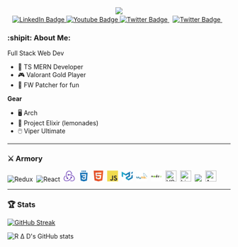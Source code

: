 <!--
**crypticrad/crypticrad** is a ✨ _special_ ✨ repository because its `README.md` (this file) appears on your GitHub profile.

Here are some ideas to get you started:

- 🔭 I’m currently working on ...
- 🌱 I’m currently learning ...
- 👯 I’m looking to collaborate on ...
- 🤔 I’m looking for help with ...
- 💬 Ask me about ...
- 📫 How to reach me: ...
- 😄 Pronouns: ...
- ⚡ Fun fact: ...
-->
<div id='profile-header--logo' align='center'>
  <img src='https://media.giphy.com/media/l0IyeheChYxx2byDu/giphy.gif' width=150  />
</div>

<div id='profile-header--badges' align='center'>
  <a href='https://www.linkedin.com/in/joeljoeroy/'>
    <img src='https://img.shields.io/badge/LinkedIn-blue?logo=linkedin&logoColor=white' alt='LinkedIn Badge' />
  </a>
  <a href='https://www.youtube.com/channel/UC80y7sVAXopMZoXOjKYKDmQ'>
    <img src='https://img.shields.io/badge/YouTube-red?logo=youtube&logoColor=white' alt='Youtube Badge' />
  </a>
  <a href='https://twitter.com/____________rad'>
    <img src='https://img.shields.io/badge/Twitter-blue?logo=twitter&logoColor=white' alt='Twitter Badge' />
  </a>&nbsp;
    <a href='https://discordapp.com/users/516801899911970817'>
    <img src='https://img.shields.io/badge/Discord-blue?logo=discord&logoColor=white' alt='Twitter Badge' />
  </a>&nbsp;
  <img src="https://komarev.com/ghpvc/?username=crypticrad&style=flat-square&color=blue" alt=""/>
</div>

### :shipit: About Me:
  Full Stack Web Dev 
  
  - :briefcase: TS MERN Developer
  - :video_game: Valorant Gold Player
  - :zombie: FW Patcher for fun 

**Gear**
  - :desktop_computer: Arch
  - :iphone: Project Elixir (lemonades)
  - :computer_mouse: Viper Ultimate 
--- 

### :crossed_swords: Armory
<div id='profile-armory' >
<img src="https://cdn.jsdelivr.net/gh/devicons/devicon/icons/typescript/typescript-original.svg" title="Redux" alt="Redux " width="25" height="25"/>&nbsp;
<img src="https://cdn.jsdelivr.net/gh/devicons/devicon/icons/react/react-original.svg" title="React" alt="React" width="25" height="25"/>&nbsp;
  <img src="https://github.com/devicons/devicon/blob/master/icons/redux/redux-original.svg" title="Redux" alt="Redux " width="25" height="25"/>&nbsp;
  <img src="https://github.com/devicons/devicon/blob/master/icons/css3/css3-plain-wordmark.svg"  title="CSS3" alt="CSS" width="25" height="25"/>&nbsp;
  <img src="https://github.com/devicons/devicon/blob/master/icons/html5/html5-original.svg" title="HTML5" alt="HTML" width="25" height="25"/>&nbsp;
  <img src="https://github.com/devicons/devicon/blob/master/icons/javascript/javascript-original.svg" title="JavaScript" alt="JavaScript" width="25" height="25"/>&nbsp;
  <img src="https://github.com/devicons/devicon/blob/master/icons/materialui/materialui-original.svg" title="Material UI" alt="Material UI"width="25" height="25"/>&nbsp;
  <img src="https://github.com/devicons/devicon/blob/master/icons/mysql/mysql-original-wordmark.svg" title="MySQL"  alt="MySQL" width="25" height="25"/>&nbsp;
  <img src="https://github.com/devicons/devicon/blob/master/icons/nodejs/nodejs-original-wordmark.svg" title="NodeJS" alt="NodeJS" width="25" height="25"/>&nbsp;
  <img src="https://cdn.jsdelivr.net/gh/devicons/devicon/icons/vscode/vscode-original.svg" title="VS Code" **alt="Git" width="25" height="25"/>&nbsp;
  <img src="https://cdn.jsdelivr.net/gh/devicons/devicon/icons/linux/linux-original.svg" title="Linux" **alt="Git" width="25" height="25"/>&nbsp;
    <img src="https://img.icons8.com/external-tal-revivo-shadow-tal-revivo/24/null/external-arch-linux-composed-of-nonfree-and-open-source-software-logo-shadow-tal-revivo.png"/>&nbsp;
  <img src="https://cdn.jsdelivr.net/gh/devicons/devicon/icons/android/android-original.svg" title="Android" **alt="Git" width="25" height="25"/>&nbsp;

</div>

---

### :trophy: Stats

[![GitHub Streak](http://github-readme-streak-stats.herokuapp.com?user=crypticrad&theme=dark&hide_border=true&border_radius=5)](https://git.io/streak-stats)

![R ∆ D's GitHub stats](https://github-readme-stats.vercel.app/api?username=crypticrad&show_icons=true&theme=dracula)
  
